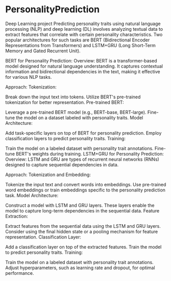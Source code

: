 # PersonalityPrediction
Deep Learning project
Predicting personality traits using natural language processing (NLP) and deep learning (DL) involves analyzing textual data to extract features that correlate with certain personality characteristics. Two popular architectures for such tasks are BERT (Bidirectional Encoder Representations from Transformers) and LSTM+GRU (Long Short-Term Memory and Gated Recurrent Unit).

BERT for Personality Prediction:
Overview:
BERT is a transformer-based model designed for natural language understanding. It captures contextual information and bidirectional dependencies in the text, making it effective for various NLP tasks.

Approach:
Tokenization:

Break down the input text into tokens.
Utilize BERT's pre-trained tokenization for better representation.
Pre-trained BERT:

Leverage a pre-trained BERT model (e.g., BERT-base, BERT-large).
Fine-tune the model on a dataset labeled with personality traits.
Model Architecture:

Add task-specific layers on top of BERT for personality prediction.
Employ classification layers to predict personality traits.
Training:

Train the model on a labeled dataset with personality trait annotations.
Fine-tune BERT's weights during training.
LSTM+GRU for Personality Prediction:
Overview:
LSTM and GRU are types of recurrent neural networks (RNNs) designed to capture sequential dependencies in data.

Approach:
Tokenization and Embedding:

Tokenize the input text and convert words into embeddings.
Use pre-trained word embeddings or train embeddings specific to the personality prediction task.
Model Architecture:

Construct a model with LSTM and GRU layers.
These layers enable the model to capture long-term dependencies in the sequential data.
Feature Extraction:

Extract features from the sequential data using the LSTM and GRU layers.
Consider using the final hidden state or a pooling mechanism for feature representation.
Classification Layer:

Add a classification layer on top of the extracted features.
Train the model to predict personality traits.
Training:

Train the model on a labeled dataset with personality trait annotations.
Adjust hyperparameters, such as learning rate and dropout, for optimal performance.
